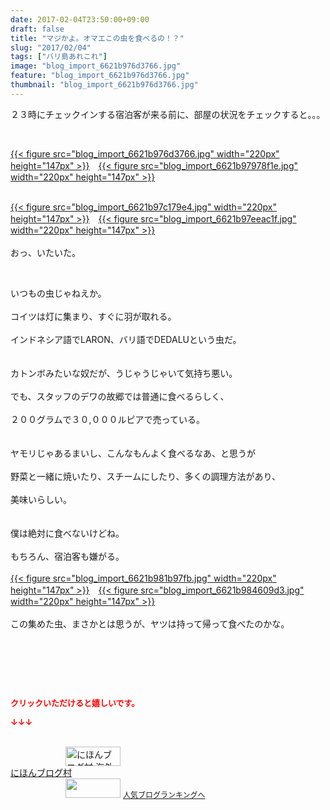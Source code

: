 ```yaml
---
date: 2017-02-04T23:50:00+09:00
draft: false
title: "マジかよ。オマエこの虫を食べるの！？"
slug: "2017/02/04"
tags: ["バリ島あれこれ"]
image: "blog_import_6621b976d3766.jpg"
feature: "blog_import_6621b976d3766.jpg"
thumbnail: "blog_import_6621b976d3766.jpg"
---
```

<p>２３時にチェックインする宿泊客が来る前に、部屋の状況をチェックすると。。。</p><p> </p><p><a href="blog_import_6621b97809a38.jpg">{{< figure src="blog_import_6621b976d3766.jpg" width="220px" height="147px" >}}</a>　<a href="blog_import_6621b97a8cdeb.jpg">{{< figure src="blog_import_6621b97978f1e.jpg" width="220px" height="147px" >}}</a></p><p><br/><a href="blog_import_6621b97d2b434.jpg">{{< figure src="blog_import_6621b97c179e4.jpg" width="220px" height="147px" >}}</a>　<a href="blog_import_6621b9800c066.jpg">{{< figure src="blog_import_6621b97eeac1f.jpg" width="220px" height="147px" >}}</a><br/><br/>おっ、いたいた。</p><p> </p><p>いつもの虫じゃねえか。<br/><br/>コイツは灯に集まり、すぐに羽が取れる。<br/><br/>インドネシア語でLARON、バリ語でDEDALUという虫だ。<br/><br/><br/>カトンボみたいな奴だが、うじゃうじゃいて気持ち悪い。<br/><br/>でも、スタッフのデワの故郷では普通に食べるらしく、<br/><br/>２００グラムで３０,０００ルピアで売っている。<br/><br/><br/>ヤモリじゃあるまいし、こんなもんよく食べるなあ、と思うが<br/><br/>野菜と一緒に焼いたり、スチームにしたり、多くの調理方法があり、<br/><br/>美味いらしい。<br/><br/><br/>僕は絶対に食べないけどね。<br/><br/>もちろん、宿泊客も嫌がる。<br/><br/><a href="blog_import_6621b982cc367.jpg">{{< figure src="blog_import_6621b981b97fb.jpg" width="220px" height="147px" >}}</a>　<a href="blog_import_6621b9857135d.jpg">{{< figure src="blog_import_6621b984609d3.jpg" width="220px" height="147px" >}}</a><br/><br/>この集めた虫、まさかとは思うが、ヤツは持って帰って食べたのかな。</p><p> </p><p> </p> <p><font color="#ff0000" size="2"><strong>クリックいただけると嬉しいです。</strong></font></p><p><font color="#ff0000" size="2"><strong>↓↓↓</strong></font></p><p><br/><a href="ranking.html?p_cid=01260127" target="_blank"><img alt="にほんブログ村 海外生活ブログ バリ島情報へ" border="0" height="31" src="data:image/svg+xml;charset=utf-8,%3Csvg%20xmlns%3D%22http%3A%2F%2Fwww.w3.org%2F2000%2Fsvg%22%20title%3D%22Placeholder%20for%20Images%22%20role%3D%22presentation%22%20viewBox%3D%220%200%2088%2031%22%20%2F%3E" width="88" data-src="https://img-proxy.blog-video.jp/images?url=http%3A%2F%2Foverseas.blogmura.com%2Fbali%2Fimg%2Fbali88_31.gif" style="aspect-ratio: auto 88 / 31;"/><noscript><img alt="にほんブログ村 海外生活ブログ バリ島情報へ" border="0" height="31" src="https://img-proxy.blog-video.jp/images?url=http%3A%2F%2Foverseas.blogmura.com%2Fbali%2Fimg%2Fbali88_31.gif" width="88"></noscript></a><br/><a href="ranking.html?p_cid=01260127" target="_blank">にほんブログ村</a><br/><a href="link.php?1804582" title="人気ブログランキングへ"><img border="0" height="31" src="data:image/svg+xml;charset=utf-8,%3Csvg%20xmlns%3D%22http%3A%2F%2Fwww.w3.org%2F2000%2Fsvg%22%20title%3D%22Placeholder%20for%20Images%22%20role%3D%22presentation%22%20viewBox%3D%220%200%2088%2031%22%20%2F%3E" width="88" data-src="https://blog.with2.net/img/banner/banner_22.gif" style="aspect-ratio: auto 88 / 31;"/><noscript><img border="0" height="31" src="https://blog.with2.net/img/banner/banner_22.gif" width="88"></noscript></a> <a href="link.php?1804582" style="font-size: 12px;">人気ブログランキングへ</a></p>

